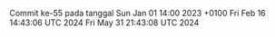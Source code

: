 Commit ke-55 pada tanggal Sun Jan 01 14:00 2023 +0100
Fri Feb 16 14:43:06 UTC 2024
Fri May 31 21:43:08 UTC 2024
